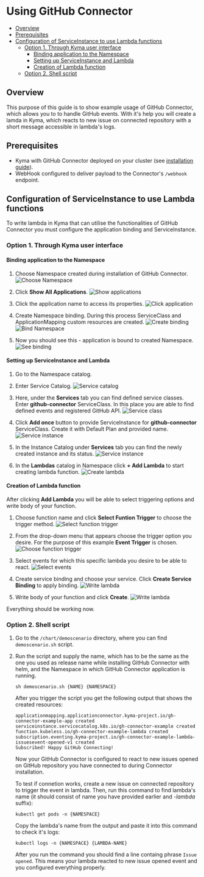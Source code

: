 # Using GitHub Connector <!-- omit in toc -->

- [Overview](#overview)
- [Prerequisites](#prerequisites)
- [Configuration of ServiceInstance to use Lambda functions](#configuration-of-serviceinstance-to-use-lambda-functions)
	- [Option 1. Through Kyma user interface](#option-1-through-kyma-user-interface)
		- [Binding application to the Namespace](#binding-application-to-the-namespace)
		- [Setting up ServiceInstance and Lambda](#setting-up-serviceinstance-and-lambda)
		- [Creation of Lambda function](#creation-of-lambda-function)
	- [Option 2. Shell script](#option-2-shell-script)

## Overview

This purpose of this guide is to show example usage of GitHub Connector, which allows you to to handle GitHub events. With it's help you will create a lamda in Kyma, which reacts to new issue on connected repository with a short message accessible in lambda's logs. 


## Prerequisites

- Kyma with GitHub Connector deployed on your cluster (see [installation guide](helm-installation-tutorial.md)).
- WebHook configured to deliver payload to the Connector's `/webhook` endpoint.

## Configuration of ServiceInstance to use Lambda functions

To write lambda in Kyma that can utilise the functionalities of GitHub Connector you must configure the application binding and ServiceInstance.

### Option 1. Through Kyma user interface

#### Binding application to the Namespace

1. Choose Namespace created during installation of GitHub Connector.
	![Choose Namespace](./pictures/demoscenario-01-choose-namespace.png)

2. Click **Show All Applications**.
	![Show applications](./pictures/demoscenario-02-show-applications.png)

3. Click the application name to access its properties.
	![Click application](./pictures/demoscenario-03-click-application.png)

4. Create Namespace binding. During this process ServiceClass and ApplicationMapping custom resources are created.
	![Create binding](./pictures/demoscenario-04-create-binding.png)
	![Bind Namespace](./pictures/demoscenario-05-bind-namespace.png)
	
5. Now you should see this - application is bound to created Namespace.
	![See binding](./pictures/demoscenario-06-see-binding.png)

#### Setting up ServiceInstance and Lambda

1. Go to the Namespace catalog.
2. Enter Service Catalog.
	![Service catalog](./pictures/demoscenario-07-service-catalog.png)

3. Here, under the **Services** tab you can find defined service classes. Enter **github-connector** ServiceClass. In this place you are able to find defined events and registered GitHub API.
	![Service class](./pictures/demoscenario-08-service-class.png)

4. Click **Add once** button to provide ServiceInstance for **github-connector** ServiceClass. Create it with Default Plan and provided name.
	![Service instance](./pictures/demoscenario-09-service-instance.png)

5. In the Instance Catalog under **Services** tab you can find the newly created instance and its status.
	![Service instance](./pictures/demoscenario-10-service-instance-status.png)

6. In the **Lambdas** catalog in Namespace click **+ Add Lambda** to start creating lambda function.
	![Create lambda](./pictures/demoscenario-11-create-lambda.png)

#### Creation of Lambda function

After clicking **Add Lambda** you will be able to select triggering options and write body of your function.

1. Choose function name and click **Select Funtion Trigger** to choose the trigger method.
	![Select function trigger](./pictures/demoscenario-12-select-function-trigger.png)
2. From the drop-down menu that appears choose the trigger option you desire. For the purpose of this example **Event Trigger** is chosen.
	![Choose function trigger](./pictures/demoscenario-13-choose-function-trigger.png)
3. Select events for which this specific lambda you desire to be able to react.
	![Select events](./pictures/demoscenario-14-choose-events.png)
4. Create service binding and choose your service. Click **Create Service Binding** to apply binding.
   	![Write lambda](./pictures/demoscenario-15-create-service-binding.png)

5. Write body of your function and click **Create**.
	![Write lambda](./pictures/demoscenario-16-write-lambda.png)

Everything should be working now.

### Option 2. Shell script

1. Go to the `/chart/demoscenario` directory, where you can find `demoscenario.sh` script.

2. Run the script and supply the name, which has to be the same as the one you used as release name while installing GitHub Connector with helm, and the Namespace in which GitHub Connector application is running.

   ```shell
   sh demoscenario.sh {NAME} {NAMESPACE}
   ```

   After you trigger the script you get the following output that shows the created resources:

   ```
   applicationmapping.applicationconnector.kyma-project.io/gh-connector-example-app created
   serviceinstance.servicecatalog.k8s.io/gh-connector-example created
   function.kubeless.io/gh-connector-example-lambda created
   subscription.eventing.kyma-project.io/gh-connector-example-lambda-issuesevent-opened-v1 created
   Subscribed! Happy GitHub Connecting!
   ```

   Now your GitHub Connector is configured to react to new issues opened on GitHub repository you have connected to during Connector installation.

   To test if connetion works, create a new issue on connected repository to trigger the event in lambda. Then, run this command to find lambda's name (it should consist of name you have provided earlier and *-lambda* suffix):

   `kubectl get pods -n {NAMESPACE}`

   Copy the lambda's name from the output and paste it into this command to check it's logs:

   `kubectl logs -n {NAMESPACE} {LAMBDA-NAME}`

   After you run the command you should find a line containg phrase `Issue opened`. This means your lambda reacted to new issue opened event and you configured everything properly. 



